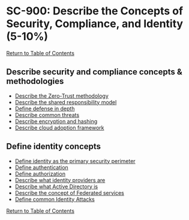 # SC-900: Describe the Concepts of Security, Compliance, and Identity (5-10%)

[Return to Table of Contents](../README.md)

## Describe security and compliance concepts & methodologies
* [Describe the Zero-Trust methodology](11-Describe%20the%20Zero-Trust%20methodology.md)
* [Describe the shared responsibility model](12-Describe%20the%20shared%20responsibility%20model.md)
* [Define defense in depth](13-Define%20defense%20in%20depth.md)
* [Describe common threats](14-Describe%20common%20threats.md)
* [Describe encryption and hashing](15-Describe%20encryption%20and%20hashing.md)
* [Describe cloud adoption framework](16-Describe%20cloud%20adoption%20framework.md)

## Define identity concepts
* [Define identity as the primary security perimeter](21-Define%20identity%20as%20the%20primary%20security%20perimeter.md)
* [Define authentication]()
* [Define authorization]()
* [Describe what identity providers are]()
* [Describe what Active Directory is]()
* [Describe the concept of Federated services]()
* [Define common Identity Attacks](27-Define%20common%20Identity%20Attacks.md)

[Return to Table of Contents](../README.md)